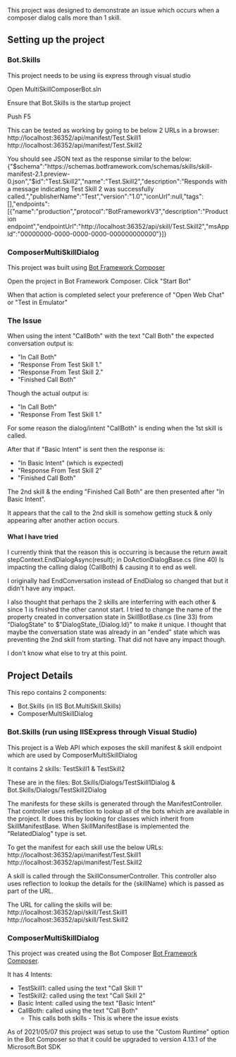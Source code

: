 This project was designed to demonstrate an issue which occurs when a composer dialog calls more than 1 skill.

## Setting up the project
### Bot.Skills
This project needs to be using iis express through visual studio

Open MultiSkillComposerBot.sln

Ensure that Bot.Skills is the startup project

Push F5

This can be tested as working by going to be below 2 URLs in a browser:
http://localhost:36352/api/manifest/Test.Skill1
http://localhost:36352/api/manifest/Test.Skill2

You should see JSON text as the response similar to the below:
{"$schema":"https://schemas.botframework.com/schemas/skills/skill-manifest-2.1.preview-0.json","$id":"Test.Skill2","name":"Test.Skill2","description":"Responds with a message indicating Test Skill 2 was successfully called.","publisherName":"Test","version":"1.0","iconUrl":null,"tags":[],"endpoints":[{"name":"production","protocol":"BotFrameworkV3","description":"Production endpoint","endpointUrl":"http://localhost:36352/api/skill/Test.Skill2","msAppId":"00000000-0000-0000-0000-000000000000"}]}

### ComposerMultiSkillDialog

This project was built using [Bot Framework Composer](https://docs.microsoft.com/en-us/composer/introduction)

Open the project in Bot Framework Composer.
Click "Start Bot"

When that action is completed select your preference of "Open Web Chat" or "Test in Emulator"

### The Issue
When using the intent "CallBoth" with the text "Call Both" the expected conversation output is:

- "In Call Both"
- "Response From Test Skill 1."
- "Response From Test Skill 2."
- "Finished Call Both"

Though the actual output is:
- "In Call Both"
- "Response From Test Skill 1."

For some reason the dialog/intent "CallBoth" is ending when the 1st skill is called.

After that if "Basic Intent" is sent then the response is:
- "In Basic Intent" (which is expected)
- "Response From Test Skill 2"
- "Finished Call Both"

The 2nd skill & the ending "Finished Call Both" are then presented after "In Basic Intent".

It appears that the call to the 2nd skill is somehow getting stuck & only appearing after another action occurs.

#### What I have tried
I currently think that the reason this is occurring is because the return await stepContext.EndDialogAsync(result); in DoActionDialogBase.cs (line 40)
Is impacting the calling dialog (CallBoth) & causing it to end as well.

I originally had EndConversation instead of EndDialog so changed that but it didn't have any impact.

I also thought that perhaps the 2 skills are interferring with each other & since 1 is finished the other cannot start.
I tried to change the name of the property created in conversation state in SkillBotBase.cs (line 33) from "DialogState" to $"DialogState_{Dialog.Id}" to make it unique.
I thought that maybe the conversation state was already in an "ended" state which was preventing the 2nd skill from starting.
That did not have any impact though.

I don't know what else to try at this point.

## Project Details
This repo contains 2 components:
- Bot.Skills (in IIS Bot.MultiSkill.Skills)
- ComposerMultiSkillDialog

### Bot.Skills (run using IISExpress through Visual Studio)
This project is a Web API which exposes the skill manifest & skill endpoint which are used by ComposerMultiSkillDialog

It contains 2 skills: TestSkill1 & TestSkill2

These are in the files: Bot.Skills/Dialogs/TestSkill1Dialog & Bot.Skills/Dialogs/TestSkill2Dialog

The manifests for these skills is generated through the ManifestController.  
That controller uses reflection to lookup all of the bots which are available in the project.
It does this by looking for classes which inherit from SkillManifestBase.
When SkillManifestBase is implemented the "RelatedDialog" type is set.

To get the manifest for each skill use the below URLs:
http://localhost:36352/api/manifest/Test.Skill1
http://localhost:36352/api/manifest/Test.Skill2

A skill is called through the SkillConsumerController.
This controller also uses reflection to lookup the details for the {skillName} which is passed as part of the URL.

The URL for calling the skills will be:
http://localhost:36352/api/skill/Test.Skill1
http://localhost:36352/api/skill/Test.Skill2

### ComposerMultiSkillDialog

This project was created using the Bot Composer [Bot Framework Composer](https://docs.microsoft.com/en-us/composer/introduction).

It has 4 Intents:
- TestSkill1: called using the text "Call Skill 1"
- TestSkill2: called using the text "Call Skill 2"
- Basic Intent: called using the text "Basic Intent"
- CallBoth: called using the text "Call Both"
    - This calls both skills - This is where the issue exists

As of 2021/05/07 this project was setup to use the "Custom Runtime" option in the Bot Composer so that it could be upgraded to version 4.13.1 of the Microsoft.Bot SDK